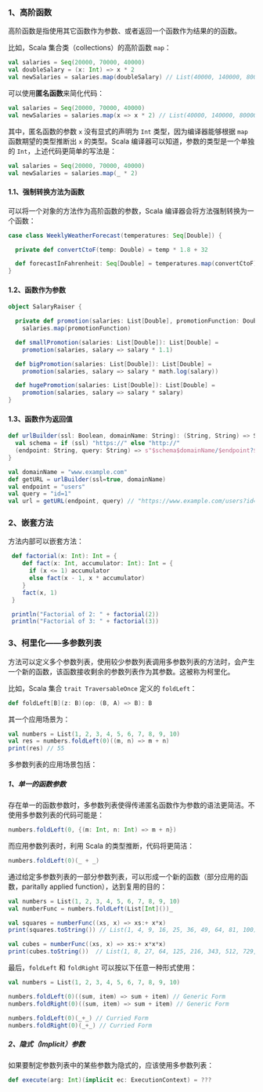 ### 1、高阶函数

高阶函数是指使用其它函数作为参数、或者返回一个函数作为结果的的函数。

比如，Scala 集合类（collections）的高阶函数 `map`：

```scala
val salaries = Seq(20000, 70000, 40000)
val doubleSalary = (x: Int) => x * 2
val newSalaries = salaries.map(doubleSalary) // List(40000, 140000, 80000)
```

可以使用**匿名函数**来简化代码：

```scala
val salaries = Seq(20000, 70000, 40000)
val newSalaries = salaries.map(x => x * 2) // List(40000, 140000, 80000)
```

其中，匿名函数的参数 `x` 没有显式的声明为 `Int` 类型，因为编译器能够根据 `map` 函数期望的类型推断出 `x` 的类型。Scala 编译器可以知道，参数的类型是一个单独的 `Int`，上述代码更简单的写法是：

```scala
val salaries = Seq(20000, 70000, 40000)
val newSalaries = salaries.map(_ * 2)
```

#### 1.1、强制转换方法为函数

可以将一个对象的方法作为高阶函数的参数，Scala 编译器会将方法强制转换为一个函数：

```scala
case class WeeklyWeatherForecast(temperatures: Seq[Double]) {

  private def convertCtoF(temp: Double) = temp * 1.8 + 32

  def forecastInFahrenheit: Seq[Double] = temperatures.map(convertCtoF) // <-- passing the method convertCtoF
}
```

#### 1.2、函数作为参数

```scala
object SalaryRaiser {

  private def promotion(salaries: List[Double], promotionFunction: Double => Double): List[Double] =
    salaries.map(promotionFunction)

  def smallPromotion(salaries: List[Double]): List[Double] =
    promotion(salaries, salary => salary * 1.1)

  def bigPromotion(salaries: List[Double]): List[Double] =
    promotion(salaries, salary => salary * math.log(salary))

  def hugePromotion(salaries: List[Double]): List[Double] =
    promotion(salaries, salary => salary * salary)
}
```

#### 1.3、函数作为返回值

```scala
def urlBuilder(ssl: Boolean, domainName: String): (String, String) => String = {
  val schema = if (ssl) "https://" else "http://"
  (endpoint: String, query: String) => s"$schema$domainName/$endpoint?$query"
}

val domainName = "www.example.com"
def getURL = urlBuilder(ssl=true, domainName)
val endpoint = "users"
val query = "id=1"
val url = getURL(endpoint, query) // "https://www.example.com/users?id=1": String
```

### 2、嵌套方法

方法内部可以嵌套方法：

```scala
 def factorial(x: Int): Int = {
    def fact(x: Int, accumulator: Int): Int = {
      if (x <= 1) accumulator
      else fact(x - 1, x * accumulator)
    }  
    fact(x, 1)
 }

 println("Factorial of 2: " + factorial(2))
 println("Factorial of 3: " + factorial(3))
```

### 3、柯里化——多参数列表

方法可以定义多个参数列表，使用较少参数列表调用多参数列表的方法时，会产生一个新的函数，该函数接收剩余的参数列表作为其参数。这被称为柯里化。

比如，Scala 集合 `trait TraversableOnce` 定义的 `foldLeft`：

```scala
def foldLeft[B](z: B)(op: (B, A) => B): B
```

其一个应用场景为：

```scala
val numbers = List(1, 2, 3, 4, 5, 6, 7, 8, 9, 10)
val res = numbers.foldLeft(0)((m, n) => m + n)
print(res) // 55
```

多参数列表的应用场景包括：

##### 1、单一的函数参数

存在单一的函数参数时，多参数列表使得传递匿名函数作为参数的语法更简洁。不使用多参数列表的代码可能是：

```scala
numbers.foldLeft(0, {(m: Int, n: Int) => m + n})
```

而应用参数列表时，利用 Scala 的类型推断，代码将更简洁：

```scala
numbers.foldLeft(0)(_ + _)
```

通过给定多参数列表的一部分参数列表，可以形成一个新的函数（部分应用的函数，paritally applied function），达到复用的目的：

```scala
val numbers = List(1, 2, 3, 4, 5, 6, 7, 8, 9, 10)
val numberFunc = numbers.foldLeft(List[Int]())_

val squares = numberFunc((xs, x) => xs:+ x*x)
print(squares.toString()) // List(1, 4, 9, 16, 25, 36, 49, 64, 81, 100)

val cubes = numberFunc((xs, x) => xs:+ x*x*x)
print(cubes.toString())  // List(1, 8, 27, 64, 125, 216, 343, 512, 729, 1000)
```

最后，`foldLeft` 和 `foldRight` 可以按以下任意一种形式使用：

```scala
val numbers = List(1, 2, 3, 4, 5, 6, 7, 8, 9, 10)

numbers.foldLeft(0)((sum, item) => sum + item) // Generic Form
numbers.foldRight(0)((sum, item) => sum + item) // Generic Form

numbers.foldLeft(0)(_+_) // Curried Form
numbers.foldRight(0)(_+_) // Curried Form
```

##### 2、隐式（Implicit）参数

如果要制定参数列表中的某些参数为隐式的，应该使用多参数列表：

```scala
def execute(arg: Int)(implicit ec: ExecutionContext) = ???
```

